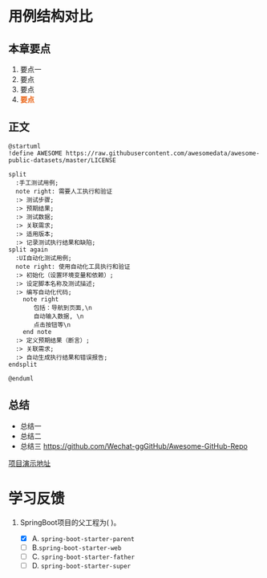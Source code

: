 # 用例结构对比
## 本章要点
1. 要点一
1. 要点
1. 要点
1. **要点**

## 正文

```plantuml
@startuml
!define AWESOME https://raw.githubusercontent.com/awesomedata/awesome-public-datasets/master/LICENSE

split
  :手工测试用例;
  note right: 需要人工执行和验证
  :> 测试步骤;
  :> 预期结果;
  :> 测试数据;
  :> 关联需求;
  :> 适用版本;
  :> 记录测试执行结果和缺陷;
split again
  :UI自动化测试用例;
  note right: 使用自动化工具执行和验证
  :> 初始化（设置环境变量和依赖）;
  :> 设定脚本名称及测试描述;
  :> 编写自动化代码;
    note right
       包括：导航到页面,\n
       自动输入数据, \n
       点击按钮等\n
    end note
  :> 定义预期结果（断言）;
  :> 关联需求;
  :> 自动生成执行结果和错误报告;
endsplit

@enduml

```

## 总结
- 总结一
- 总结二
- 总结三
https://github.com/Wechat-ggGitHub/Awesome-GitHub-Repo

[项目演示地址](https://github.com/testeru-pro/junit5-demo/tree/main/junit5-basic)


# 学习反馈

1. SpringBoot项目的父工程为( )。

   - [x] A. `spring-boot-starter-parent`
   - [ ] B.`spring-boot-starter-web`
   - [ ] C. `spring-boot-starter-father`
   - [ ] D. `spring-boot-starter-super`
<style>
  strong {
    color: #ea6010;
    font-weight: bolder;
  }
  .reveal blockquote {
    font-style: unset;
  }
</style>